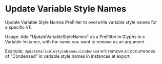 # Update Variable Style Names

Update Variable Style Names PreFilter to overwrite variable style names for a specific VF.

Usage: Add "UpdateVariableStyleNames" as a PreFilter in Glyphs in a Variable Instance, with the name you want to remove as an argument.

Example: `UpdateVariableStyleNames;Condensed` will remove all occurrences of "Condensed" in variable style names in instances at export.
